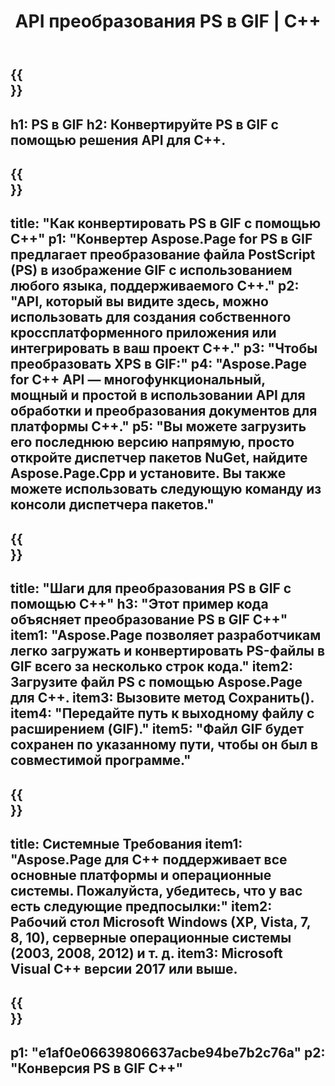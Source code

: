 ﻿---
translation: true
template: /_templates/_conversion-child-cpp.md
title: API преобразования PS в GIF | С++
url: /cpp/conversion/ps-to-gif/
description: Преобразование PS в GIF, предоставленное Aspose.Page для решения C++ API. Работает в среде выполнения C++ для 32-разрядной версии Windows, 64-разрядной версии Windows и 64-разрядной версии Linux.
informat: PS
outformat: GIF
otherformats: XPS EPS
---

{{<section banner>}}
---
h1: PS в GIF
h2: Конвертируйте PS в GIF с помощью решения API для C++.
---

{{<section overview>}}
---
title: "Как конвертировать PS в GIF с помощью C++"
p1: "Конвертер Aspose.Page for PS в GIF предлагает преобразование файла PostScript (PS) в изображение GIF с использованием любого языка, поддерживаемого C++."
p2: "API, который вы видите здесь, можно использовать для создания собственного кроссплатформенного приложения или интегрировать в ваш проект C++."
p3: "Чтобы преобразовать XPS в GIF:"
p4: "Aspose.Page for C++ API — многофункциональный, мощный и простой в использовании API для обработки и преобразования документов для платформы C++."
p5: "Вы можете загрузить его последнюю версию напрямую, просто откройте диспетчер пакетов NuGet, найдите Aspose.Page.Cpp и установите. Вы также можете использовать следующую команду из консоли диспетчера пакетов."
---

{{<section feature1>}}
---
title: "Шаги для преобразования PS в GIF с помощью C++"
h3: "Этот пример кода объясняет преобразование PS в GIF C++"
item1: "Aspose.Page позволяет разработчикам легко загружать и конвертировать PS-файлы в GIF всего за несколько строк кода."
item2: Загрузите файл PS с помощью Aspose.Page для C++.
item3: Вызовите метод Сохранить().
item4: "Передайте путь к выходному файлу с расширением (GIF)."
item5: "Файл GIF будет сохранен по указанному пути, чтобы он был в совместимой программе."
---

{{<section feature2>}}
---
title: Системные Требования
item1: "Aspose.Page для C++ поддерживает все основные платформы и операционные системы. Пожалуйста, убедитесь, что у вас есть следующие предпосылки:"
item2: Рабочий стол Microsoft Windows (XP, Vista, 7, 8, 10), серверные операционные системы (2003, 2008, 2012) и т. д.
item3: Microsoft Visual C++ версии 2017 или выше.
---

{{<section gist>}}
---
p1: "e1af0e06639806637acbe94be7b2c76a"
p2: "Конверсия PS в GIF C++"
---
